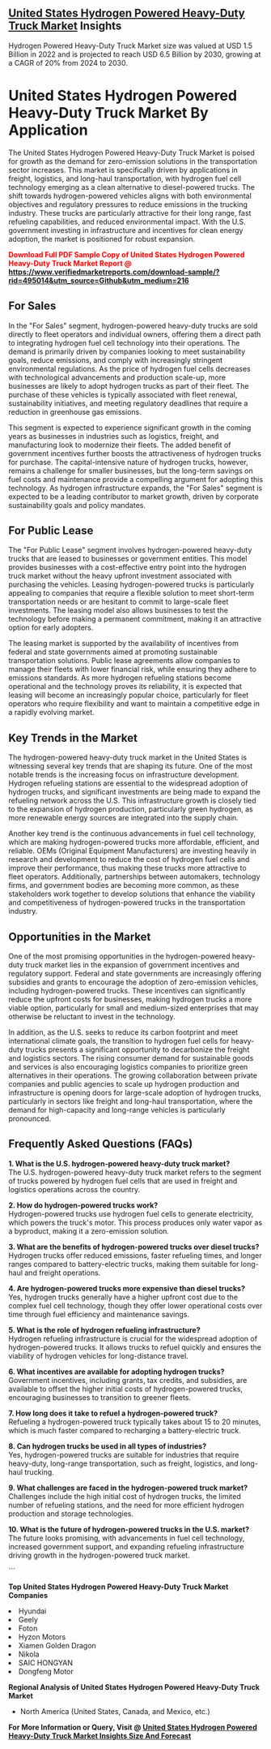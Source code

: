 <h2><a href="https://www.verifiedmarketreports.com/download-sample/?rid=495014&amp;utm_source=Github&amp;utm_medium=216" target="_blank">United States Hydrogen Powered Heavy-Duty Truck Market</a> Insights</h2><p>Hydrogen Powered Heavy-Duty Truck Market size was valued at USD 1.5 Billion in 2022 and is projected to reach USD 6.5 Billion by 2030, growing at a CAGR of 20% from 2024 to 2030.</p><p><h1>United States Hydrogen Powered Heavy-Duty Truck Market By Application</h1><p>The United States Hydrogen Powered Heavy-Duty Truck Market is poised for growth as the demand for zero-emission solutions in the transportation sector increases. This market is specifically driven by applications in freight, logistics, and long-haul transportation, with hydrogen fuel cell technology emerging as a clean alternative to diesel-powered trucks. The shift towards hydrogen-powered vehicles aligns with both environmental objectives and regulatory pressures to reduce emissions in the trucking industry. These trucks are particularly attractive for their long range, fast refueling capabilities, and reduced environmental impact. With the U.S. government investing in infrastructure and incentives for clean energy adoption, the market is positioned for robust expansion.</p><p><b><p><span class=""><span style="color: #ff0000;"><strong>Download Full PDF Sample Copy of United States Hydrogen Powered Heavy-Duty Truck Market Report</strong> @ </span><a href="https://www.verifiedmarketreports.com/download-sample/?rid=495014&amp;utm_source=Github&amp;utm_medium=216" target="_blank">https://www.verifiedmarketreports.com/download-sample/?rid=495014&amp;utm_source=Github&amp;utm_medium=216</a></span></p></b></p><h2>For Sales</h2><p>In the "For Sales" segment, hydrogen-powered heavy-duty trucks are sold directly to fleet operators and individual owners, offering them a direct path to integrating hydrogen fuel cell technology into their operations. The demand is primarily driven by companies looking to meet sustainability goals, reduce emissions, and comply with increasingly stringent environmental regulations. As the price of hydrogen fuel cells decreases with technological advancements and production scale-up, more businesses are likely to adopt hydrogen trucks as part of their fleet. The purchase of these vehicles is typically associated with fleet renewal, sustainability initiatives, and meeting regulatory deadlines that require a reduction in greenhouse gas emissions.</p><p>This segment is expected to experience significant growth in the coming years as businesses in industries such as logistics, freight, and manufacturing look to modernize their fleets. The added benefit of government incentives further boosts the attractiveness of hydrogen trucks for purchase. The capital-intensive nature of hydrogen trucks, however, remains a challenge for smaller businesses, but the long-term savings on fuel costs and maintenance provide a compelling argument for adopting this technology. As hydrogen infrastructure expands, the "For Sales" segment is expected to be a leading contributor to market growth, driven by corporate sustainability goals and policy mandates.</p><h2>For Public Lease</h2><p>The "For Public Lease" segment involves hydrogen-powered heavy-duty trucks that are leased to businesses or government entities. This model provides businesses with a cost-effective entry point into the hydrogen truck market without the heavy upfront investment associated with purchasing the vehicles. Leasing hydrogen-powered trucks is particularly appealing to companies that require a flexible solution to meet short-term transportation needs or are hesitant to commit to large-scale fleet investments. The leasing model also allows businesses to test the technology before making a permanent commitment, making it an attractive option for early adopters.</p><p>The leasing market is supported by the availability of incentives from federal and state governments aimed at promoting sustainable transportation solutions. Public lease agreements allow companies to manage their fleets with lower financial risk, while ensuring they adhere to emissions standards. As more hydrogen refueling stations become operational and the technology proves its reliability, it is expected that leasing will become an increasingly popular choice, particularly for fleet operators who require flexibility and want to maintain a competitive edge in a rapidly evolving market.</p><h2>Key Trends in the Market</h2><p>The hydrogen-powered heavy-duty truck market in the United States is witnessing several key trends that are shaping its future. One of the most notable trends is the increasing focus on infrastructure development. Hydrogen refueling stations are essential to the widespread adoption of hydrogen trucks, and significant investments are being made to expand the refueling network across the U.S. This infrastructure growth is closely tied to the expansion of hydrogen production, particularly green hydrogen, as more renewable energy sources are integrated into the supply chain.</p><p>Another key trend is the continuous advancements in fuel cell technology, which are making hydrogen-powered trucks more affordable, efficient, and reliable. OEMs (Original Equipment Manufacturers) are investing heavily in research and development to reduce the cost of hydrogen fuel cells and improve their performance, thus making these trucks more attractive to fleet operators. Additionally, partnerships between automakers, technology firms, and government bodies are becoming more common, as these stakeholders work together to develop solutions that enhance the viability and competitiveness of hydrogen-powered trucks in the transportation industry.</p><h2>Opportunities in the Market</h2><p>One of the most promising opportunities in the hydrogen-powered heavy-duty truck market lies in the expansion of government incentives and regulatory support. Federal and state governments are increasingly offering subsidies and grants to encourage the adoption of zero-emission vehicles, including hydrogen-powered trucks. These incentives can significantly reduce the upfront costs for businesses, making hydrogen trucks a more viable option, particularly for small and medium-sized enterprises that may otherwise be reluctant to invest in the technology.</p><p>In addition, as the U.S. seeks to reduce its carbon footprint and meet international climate goals, the transition to hydrogen fuel cells for heavy-duty trucks presents a significant opportunity to decarbonize the freight and logistics sectors. The rising consumer demand for sustainable goods and services is also encouraging logistics companies to prioritize green alternatives in their operations. The growing collaboration between private companies and public agencies to scale up hydrogen production and infrastructure is opening doors for large-scale adoption of hydrogen trucks, particularly in sectors like freight and long-haul transportation, where the demand for high-capacity and long-range vehicles is particularly pronounced.</p><h2>Frequently Asked Questions (FAQs)</h2><p><b>1. What is the U.S. hydrogen-powered heavy-duty truck market?</b><br>The U.S. hydrogen-powered heavy-duty truck market refers to the segment of trucks powered by hydrogen fuel cells that are used in freight and logistics operations across the country.</p><p><b>2. How do hydrogen-powered trucks work?</b><br>Hydrogen-powered trucks use hydrogen fuel cells to generate electricity, which powers the truck's motor. This process produces only water vapor as a byproduct, making it a zero-emission solution.</p><p><b>3. What are the benefits of hydrogen-powered trucks over diesel trucks?</b><br>Hydrogen trucks offer reduced emissions, faster refueling times, and longer ranges compared to battery-electric trucks, making them suitable for long-haul and freight operations.</p><p><b>4. Are hydrogen-powered trucks more expensive than diesel trucks?</b><br>Yes, hydrogen trucks generally have a higher upfront cost due to the complex fuel cell technology, though they offer lower operational costs over time through fuel efficiency and maintenance savings.</p><p><b>5. What is the role of hydrogen refueling infrastructure?</b><br>Hydrogen refueling infrastructure is crucial for the widespread adoption of hydrogen-powered trucks. It allows trucks to refuel quickly and ensures the viability of hydrogen vehicles for long-distance travel.</p><p><b>6. What incentives are available for adopting hydrogen trucks?</b><br>Government incentives, including grants, tax credits, and subsidies, are available to offset the higher initial costs of hydrogen-powered trucks, encouraging businesses to transition to greener fleets.</p><p><b>7. How long does it take to refuel a hydrogen-powered truck?</b><br>Refueling a hydrogen-powered truck typically takes about 15 to 20 minutes, which is much faster compared to recharging a battery-electric truck.</p><p><b>8. Can hydrogen trucks be used in all types of industries?</b><br>Yes, hydrogen-powered trucks are suitable for industries that require heavy-duty, long-range transportation, such as freight, logistics, and long-haul trucking.</p><p><b>9. What challenges are faced in the hydrogen-powered truck market?</b><br>Challenges include the high initial cost of hydrogen trucks, the limited number of refueling stations, and the need for more efficient hydrogen production and storage technologies.</p><p><b>10. What is the future of hydrogen-powered trucks in the U.S. market?</b><br>The future looks promising, with advancements in fuel cell technology, increased government support, and expanding refueling infrastructure driving growth in the hydrogen-powered truck market.</p>```</p><p><strong>Top United States Hydrogen Powered Heavy-Duty Truck Market Companies</strong></p><div data-test-id=""><p><li>Hyundai</li><li> Geely</li><li> Foton</li><li> Hyzon Motors</li><li> Xiamen Golden Dragon</li><li> Nikola</li><li> SAIC HONGYAN</li><li> Dongfeng Motor</li></p><div><strong>Regional Analysis of&nbsp;United States Hydrogen Powered Heavy-Duty Truck Market</strong></div><ul><li dir="ltr"><p dir="ltr">North America&nbsp;(United States, Canada, and Mexico, etc.)</p></li></ul><p><strong>For More Information or Query, Visit @&nbsp;</strong><strong><a href="https://www.verifiedmarketreports.com/product/hydrogen-powered-heavy-duty-truck-market/?utm_source=Github&amp;utm_medium=216" target="_blank">United States Hydrogen Powered Heavy-Duty Truck Market Insights Size And Forecast</a></strong></p></div>
